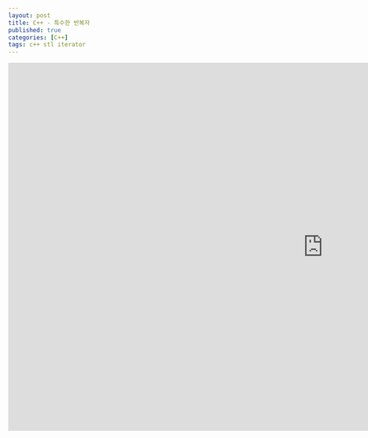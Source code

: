 ```yaml
---
layout: post
title: C++ - 특수한 반복자
published: true
categories: [C++]
tags: c++ stl iterator
---
```

<iframe src="https://docs.google.com/presentation/d/e/2PACX-1vRbxGWtA3EpNbJPu0UYecrgjg_it7Kil3vmzZ1OixIQ8r_TWo-Ft2E_sK9NKycy1GjpdHrR2nkzBrsD/embed?start=false&loop=false&delayms=3000" frameborder="0" width="1280" height="749" allowfullscreen="true" mozallowfullscreen="true" webkitallowfullscreen="true"></iframe>  
  